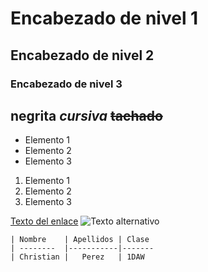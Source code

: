 # Encabezado de nivel 1
## Encabezado de nivel 2
### Encabezado de nivel 3

**negrita**
*cursiva*
~~tachado~~
---



- Elemento 1
- Elemento 2
- Elemento 3

1. Elemento 1
2. Elemento 2
3. Elemento 3

<!-- comentario -->
[Texto del enlace](http://www.ejemplo.com)
![Texto alternativo](https://imgs.search.brave.com/PU5hK43yUDdJnLhURvs9VOSSF0HwnEryl8s6Uf0Iejw/rs:fit:500:0:1:0/g:ce/aHR0cHM6Ly9tZWRp/YS5nZXR0eWltYWdl/cy5jb20vaWQvMTI4/NTI2MzgwNi9lcy9m/b3RvL3BlcnNvbmFs/LXBlcnNwZWN0aXZl/LW9mLXBvbGFyb2lk/LXBpY3R1cmUtb3Zl/cmxhcHBpbmctYS1j/b3VudHJ5LXJvYWQt/aW4tdHVzY2FueS5q/cGc_cz02MTJ4NjEy/Jnc9MCZrPTIwJmM9/eHAwVHZvRGZlMFdY/UUFWTC1taDZFY25w/czZJR3Z0bF9KRmlu/WGtEMWo2TT0)


    | Nombre    | Apellidos | Clase
    | --------  |-----------|-------
    | Christian |   Perez   | 1DAW 
